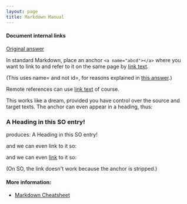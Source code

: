 ```yaml
---
layout: page
title: Markdown Manual
---
```


#### Document internal links

[Original answer](https://stackoverflow.com/questions/6695439/how-to-link-to-a-named-anchor-in-multimarkdown)

In standard Markdown, place an anchor `<a name="abcd"></a>` 
where you want to link to and refer to it on the same page by [link text](#abcd).

(This uses name= and not id=, for reasons explained in [this answer](https://stackoverflow.com/questions/5319754/cross-reference-named-anchor-in-markdown/7335259#7335259).)

Remote references can use [link text](http://...#abcd) of course.

This works like a dream, provided you have control over the source and target texts. 
The anchor can even appear in a heading, thus:

### <a name="head1234"></a>A Heading in this SO entry!

produces:
A Heading in this SO entry!

and we can even link to it so:

and we can even [link](#head1234) to it so:

(On SO, the link doesn't work because the anchor is stripped.)


#### More information:
* [Markdown Cheatsheet](https://github.com/adam-p/markdown-here/wiki/Markdown-Cheatsheet#html)
